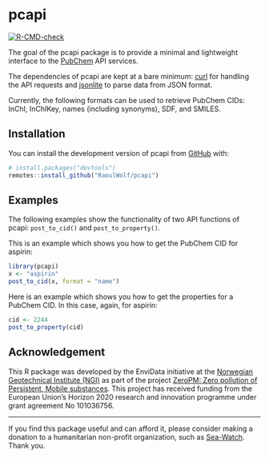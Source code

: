 
<!-- README.md is generated from README.Rmd. Please edit that file -->

# pcapi

<!-- badges: start -->

[![R-CMD-check](https://github.com/RaoulWolf/pcapi/workflows/R-CMD-check/badge.svg)](https://github.com/RaoulWolf/pcapi/actions)
<!-- badges: end -->

The goal of the pcapi package is to provide a minimal and lightweight
interface to the [PubChem](https://pubchem.ncbi.nlm.nih.gov/) API
services.

The dependencies of pcapi are kept at a bare minimum:
[curl](https://cran.r-project.org/web/packages/curl/index.html) for
handling the API requests and
[jsonlite](https://cran.r-project.org/web/packages/jsonlite/index.html)
to parse data from JSON format.

Currently, the following formats can be used to retrieve PubChem CIDs:
InChI, InChIKey, names (including synonyms), SDF, and SMILES.

## Installation

You can install the development version of pcapi from
[GitHub](https://github.com/) with:

``` r
# install.packages("devtools")
remotes::install_github("RaoulWolf/pcapi")
```

## Examples

The following examples show the functionality of two API functions of
pcapi: `post_to_cid()` and `post_to_property()`.

This is an example which shows you how to get the PubChem CID for
aspirin:

``` r
library(pcapi)
x <- "aspirin"
post_to_cid(x, format = "name")
```

Here is an example which shows you how to get the properties for a
PubChem CID. In this case, again, for aspirin:

``` r
cid <- 2244
post_to_property(cid)
```

## Acknowledgement

This R package was developed by the EnviData initiative at the
[Norwegian Geotechnical Institute (NGI)](https://www.ngi.no/eng) as part
of the project [ZeroPM: Zero pollution of Persistent, Mobile
substances](https://zeropm.eu/). This project has received funding from
the European Union’s Horizon 2020 research and innovation programme
under grant agreement No 101036756.

------------------------------------------------------------------------

If you find this package useful and can afford it, please consider
making a donation to a humanitarian non-profit organization, such as
[Sea-Watch](https://sea-watch.org/en/). Thank you.
